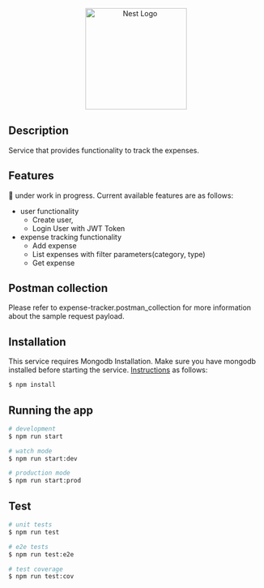 <p align="center">
  <a href="http://nestjs.com/" target="blank"><img src="https://nestjs.com/img/logo-small.svg" width="200" alt="Nest Logo" /></a>
</p>
 
## Description

Service that provides functionality to track the expenses. 

## Features
:construction: under work in progress. Current available features are as follows:
- user functionality
  - Create user,
  - Login User with JWT Token
- expense tracking functionality
  - Add expense
  - List expenses with filter parameters(category, type)
  - Get expense

## Postman collection
Please refer to expense-tracker.postman_collection for more information about the sample request payload.

## Installation
This service requires Mongodb Installation. Make sure you have mongodb installed before starting the service. [Instructions](https://www.mongodb.com/docs/manual/installation/) as follows:

```bash
$ npm install
```

## Running the app

```bash
# development
$ npm run start

# watch mode
$ npm run start:dev

# production mode
$ npm run start:prod
```

## Test

```bash
# unit tests
$ npm run test

# e2e tests
$ npm run test:e2e

# test coverage
$ npm run test:cov
```

